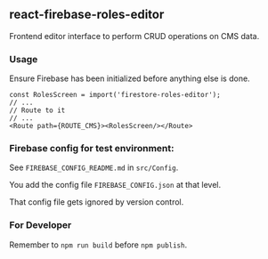 ## react-firebase-roles-editor

Frontend editor interface to perform CRUD operations on CMS data.

### Usage
Ensure Firebase has been initialized before anything else is done.

```
const RolesScreen = import('firestore-roles-editor');
// ...
// Route to it
// ...
<Route path={ROUTE_CMS}><RolesScreen/></Route>
```

### Firebase config for test environment:

See `FIREBASE_CONFIG_README.md` in `src/Config`.

You add the config file `FIREBASE_CONFIG.json` at that level.

That config file gets ignored by version control.

### For Developer

Remember to `npm run build` before `npm publish`.